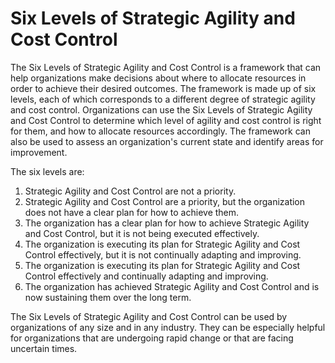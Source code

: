 # Six Levels of Strategic Agility and Cost Control

The Six Levels of Strategic Agility and Cost Control is a framework that can help organizations make decisions about where to allocate resources in order to achieve their desired outcomes. The framework is made up of six levels, each of which corresponds to a different degree of strategic agility and cost control. Organizations can use the Six Levels of Strategic Agility and Cost Control to determine which level of agility and cost control is right for them, and how to allocate resources accordingly. The framework can also be used to assess an organization's current state and identify areas for improvement.

The six levels are:

1. Strategic Agility and Cost Control are not a priority.
2. Strategic Agility and Cost Control are a priority, but the organization does not have a clear plan for how to achieve them.
3. The organization has a clear plan for how to achieve Strategic Agility and Cost Control, but it is not being executed effectively.
4. The organization is executing its plan for Strategic Agility and Cost Control effectively, but it is not continually adapting and improving.
5. The organization is executing its plan for Strategic Agility and Cost Control effectively and continually adapting and improving.
6. The organization has achieved Strategic Agility and Cost Control and is now sustaining them over the long term.

The Six Levels of Strategic Agility and Cost Control can be used by organizations of any size and in any industry. They can be especially helpful for organizations that are undergoing rapid change or that are facing uncertain times.
